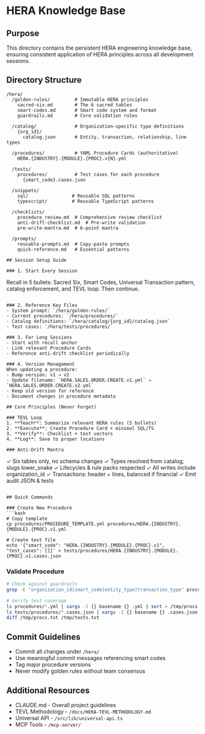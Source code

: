 # HERA Knowledge Base

## Purpose
This directory contains the persistent HERA engineering knowledge base, ensuring consistent application of HERA principles across all development sessions.

## Directory Structure
```
/hera/
  /golden-rules/         # Immutable HERA principles
    sacred-six.md        # The 6 sacred tables
    smart-codes.md       # Smart code system and format
    guardrails.md        # Core validation rules
    
  /catalog/              # Organization-specific type definitions
    {org_id}/           
      catalog.json       # Entity, transaction, relationship, line types
      
  /procedures/           # YAML Procedure Cards (authoritative)
    HERA.{INDUSTRY}.{MODULE}.{PROC}.v{N}.yml
    
  /tests/               
    procedures/          # Test cases for each procedure
      {smart_code}.cases.json
      
  /snippets/            
    sql/                # Reusable SQL patterns
    typescript/         # Reusable TypeScript patterns
    
  /checklists/          
    procedure_review.md  # Comprehensive review checklist
    anti-drift-checklist.md  # Pre-write validation
    pre-write-mantra.md  # 6-point mantra
    
  /prompts/             
    reusable-prompts.md  # Copy-paste prompts
    quick-reference.md   # Essential patterns

## Session Setup Guide

### 1. Start Every Session
```
Recall in 5 bullets: Sacred Six, Smart Codes, Universal Transaction pattern,
catalog enforcement, and TEVL loop. Then continue.
```

### 2. Reference Key Files
- System prompt: `/hera/golden-rules/`
- Current procedures: `/hera/procedures/`
- Catalog definitions: `/hera/catalog/{org_id}/catalog.json`
- Test cases: `/hera/tests/procedures/`

### 3. For Long Sessions
- Start with recall anchor
- Link relevant Procedure Cards
- Reference anti-drift checklist periodically

### 4. Version Management
When updating a procedure:
- Bump version: v1 → v2
- Update filename: `HERA.SALES.ORDER.CREATE.v1.yml` → `HERA.SALES.ORDER.CREATE.v2.yml`
- Keep old version for reference
- Document changes in procedure metadata

## Core Principles (Never Forget)

### TEVL Loop
1. **Teach**: Summarize relevant HERA rules (5 bullets)
2. **Execute**: Create Procedure Card + minimal SQL/TS
3. **Verify**: Checklist + test vectors
4. **Log**: Save to proper locations

### Anti-Drift Mantra
```
✓ Six tables only, no schema changes
✓ Types resolved from catalog; slugs lower_snake
✓ Lifecycles & rule packs respected
✓ All writes include organization_id
✓ Transactions: header + lines, balanced if financial
✓ Emit audit JSON & tests
```

## Quick Commands

### Create New Procedure
```bash
# Copy template
cp procedures/PROCEDURE_TEMPLATE.yml procedures/HERA.{INDUSTRY}.{MODULE}.{PROC}.v1.yml

# Create test file
echo '{"smart_code": "HERA.{INDUSTRY}.{MODULE}.{PROC}.v1", "test_cases": []}' > tests/procedures/HERA.{INDUSTRY}.{MODULE}.{PROC}.v1.cases.json
```

### Validate Procedure
```bash
# Check against guardrails
grep -E "organization_id|smart_code|entity_type|transaction_type" procedures/*.yml

# Verify test coverage
ls procedures/*.yml | xargs -I {} basename {} .yml | sort > /tmp/procs.txt
ls tests/procedures/*.cases.json | xargs -I {} basename {} .cases.json | sort > /tmp/tests.txt
diff /tmp/procs.txt /tmp/tests.txt
```

## Commit Guidelines
- Commit all changes under `/hera/`
- Use meaningful commit messages referencing smart codes
- Tag major procedure versions
- Never modify golden rules without team consensus

## Additional Resources
- CLAUDE.md - Overall project guidelines
- TEVL Methodology - `/docs/HERA-TEVL-METHODOLOGY.md`
- Universal API - `/src/lib/universal-api.ts`
- MCP Tools - `/mcp-server/`